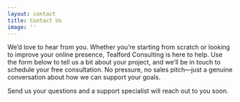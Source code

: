 ```yaml
---
layout: contact
title: Contact Us
image: ''
---
```


We’d love to hear from you. Whether you’re starting from scratch or looking to improve your online presence, Tealford Consulting is here to help. Use the form below to tell us a bit about your project, and we’ll be in touch to schedule your free consultation. No pressure, no sales pitch—just a genuine conversation about how we can support your goals.

Send us your questions and a support specialist will reach out to you soon.
